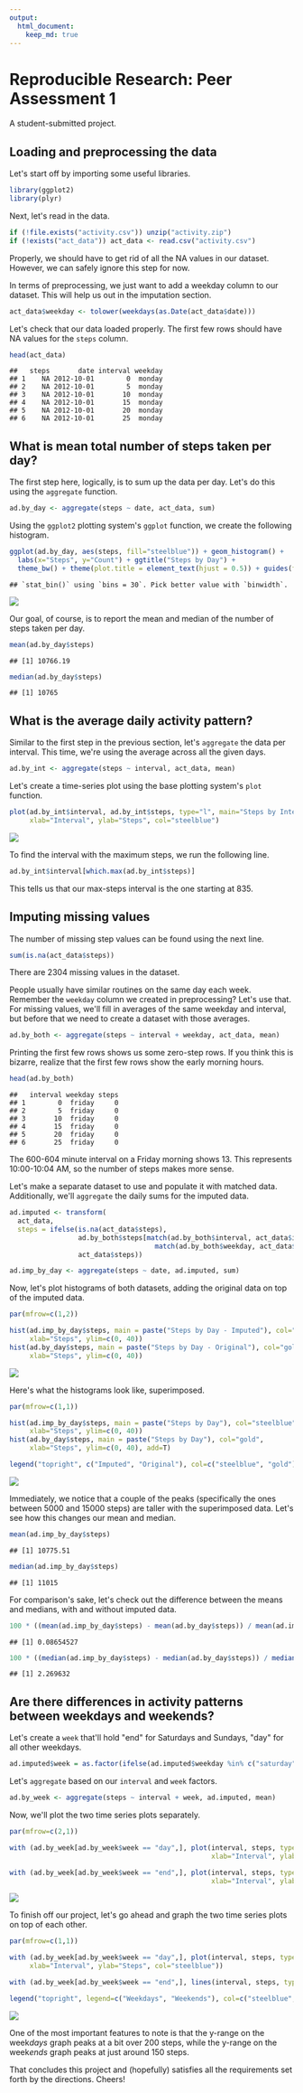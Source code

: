 ```yaml
---
output: 
  html_document: 
    keep_md: true
---
```


# Reproducible Research: Peer Assessment 1
A student-submitted project.

## Loading and preprocessing the data

Let's start off by importing some useful libraries.

```r
library(ggplot2)
library(plyr)
```

Next, let's read in the data.

```r
if (!file.exists("activity.csv")) unzip("activity.zip")
if (!exists("act_data")) act_data <- read.csv("activity.csv")
```
Properly, we should have to get rid of all the NA values in our dataset. However, we can safely ignore this step for now.


In terms of preprocessing, we just want to add a weekday column to our dataset. This will help us out in the imputation section.

```r
act_data$weekday <- tolower(weekdays(as.Date(act_data$date)))
```

Let's check that our data loaded properly. The first few rows should have NA values for the `steps` column.

```r
head(act_data)
```

```
##   steps       date interval weekday
## 1    NA 2012-10-01        0  monday
## 2    NA 2012-10-01        5  monday
## 3    NA 2012-10-01       10  monday
## 4    NA 2012-10-01       15  monday
## 5    NA 2012-10-01       20  monday
## 6    NA 2012-10-01       25  monday
```


## What is mean total number of steps taken per day?

The first step here, logically, is to sum up the data per day. Let's do this using the `aggregate` function.

```r
ad.by_day <- aggregate(steps ~ date, act_data, sum)
```

Using the `ggplot2` plotting system's `ggplot` function, we create the following histogram.

```r
ggplot(ad.by_day, aes(steps, fill="steelblue")) + geom_histogram() +           # histogram of the data
  labs(x="Steps", y="Count") + ggtitle("Steps by Day") +                       # appropriate labels
  theme_bw() + theme(plot.title = element_text(hjust = 0.5)) + guides(fill=F)  # a bit of personalization
```

```
## `stat_bin()` using `bins = 30`. Pick better value with `binwidth`.
```

![](README_files/figure-html/unnamed-chunk-6-1.png)<!-- -->


Our goal, of course, is to report the mean and median of the number of steps taken per day.

```r
mean(ad.by_day$steps)
```

```
## [1] 10766.19
```

```r
median(ad.by_day$steps)
```

```
## [1] 10765
```


## What is the average daily activity pattern?

Similar to the first step in the previous section, let's `aggregate` the data per interval. This time, we're using the average across all the given days.

```r
ad.by_int <- aggregate(steps ~ interval, act_data, mean)
```

Let's create a time-series plot using the base plotting system's `plot` function.

```r
plot(ad.by_int$interval, ad.by_int$steps, type="l", main="Steps by Interval", 
     xlab="Interval", ylab="Steps", col="steelblue")
```

![](README_files/figure-html/unnamed-chunk-9-1.png)<!-- -->


To find the interval with the maximum steps, we run the following line.

```r
ad.by_int$interval[which.max(ad.by_int$steps)]
```
This tells us that our max-steps interval is the one starting at 835.


## Imputing missing values

The number of missing step values can be found using the next line.

```r
sum(is.na(act_data$steps))
```
There are 2304 missing values in the dataset.

People usually have similar routines on the same day each week. Remember the `weekday` column we created in preprocessing? Let's use that. For missing values, we'll fill in averages of the same weekday and interval, but before that we need to create a dataset with those averages.

```r
ad.by_both <- aggregate(steps ~ interval + weekday, act_data, mean)
```


Printing the first few rows shows us some zero-step rows. If you think this is bizarre, realize that the first few rows show the early morning hours.

```r
head(ad.by_both)
```

```
##   interval weekday steps
## 1        0  friday     0
## 2        5  friday     0
## 3       10  friday     0
## 4       15  friday     0
## 5       20  friday     0
## 6       25  friday     0
```
The 600-604 minute interval on a Friday morning shows 13. This represents 10:00-10:04 AM, so the number of steps makes more sense.

Let's make a separate dataset to use and populate it with matched data. Additionally, we'll `aggregate` the daily sums for the imputed data.

```r
ad.imputed <- transform(
  act_data, 
  steps = ifelse(is.na(act_data$steps), 
                 ad.by_both$steps[match(ad.by_both$interval, act_data$interval) &
                                    match(ad.by_both$weekday, act_data$weekday)], 
                 act_data$steps))

ad.imp_by_day <- aggregate(steps ~ date, ad.imputed, sum)
```


Now, let's plot histograms of both datasets, adding the original data on top of the imputed data.

```r
par(mfrow=c(1,2))

hist(ad.imp_by_day$steps, main = paste("Steps by Day - Imputed"), col="steelblue", 
     xlab="Steps", ylim=c(0, 40))
hist(ad.by_day$steps, main = paste("Steps by Day - Original"), col="gold", 
     xlab="Steps", ylim=c(0, 40))
```

![](README_files/figure-html/unnamed-chunk-15-1.png)<!-- -->

Here's what the histograms look like, superimposed.

```r
par(mfrow=c(1,1))

hist(ad.imp_by_day$steps, main = paste("Steps by Day"), col="steelblue", 
     xlab="Steps", ylim=c(0, 40))
hist(ad.by_day$steps, main = paste("Steps by Day"), col="gold", 
     xlab="Steps", ylim=c(0, 40), add=T)

legend("topright", c("Imputed", "Original"), col=c("steelblue", "gold"), lwd=2)
```

![](README_files/figure-html/unnamed-chunk-16-1.png)<!-- -->


Immediately, we notice that a couple of the peaks (specifically the ones between 5000 and 15000 steps) are taller with the superimposed data. Let's see how this changes our mean and median.

```r
mean(ad.imp_by_day$steps)
```

```
## [1] 10775.51
```

```r
median(ad.imp_by_day$steps)
```

```
## [1] 11015
```

For comparison's sake, let's check out the difference between the means and medians, with and without imputed data.

```r
100 * ((mean(ad.imp_by_day$steps) - mean(ad.by_day$steps)) / mean(ad.imp_by_day$steps))        # %
```

```
## [1] 0.08654527
```

```r
100 * ((median(ad.imp_by_day$steps) - median(ad.by_day$steps)) / median(ad.imp_by_day$steps))  # %
```

```
## [1] 2.269632
```


## Are there differences in activity patterns between weekdays and weekends?

Let's create a `week` that'll hold "end" for Saturdays and Sundays, "day" for all other weekdays.

```r
ad.imputed$week = as.factor(ifelse(ad.imputed$weekday %in% c("saturday", "sunday"), "end", "day"))
```

Let's `aggregate` based on our `interval` and `week` factors.

```r
ad.by_week <- aggregate(steps ~ interval + week, ad.imputed, mean)
```


Now, we'll plot the two time series plots separately.

```r
par(mfrow=c(2,1))

with (ad.by_week[ad.by_week$week == "day",], plot(interval, steps, type="l", main="Steps by Interval - Weekdays",
                                                  xlab="Interval", ylab="Steps", col="steelblue"))

with (ad.by_week[ad.by_week$week == "end",], plot(interval, steps, type="l", main="Steps by Interval - Weekends",
                                                  xlab="Interval", ylab="Steps", col="firebrick"))
```

![](README_files/figure-html/unnamed-chunk-21-1.png)<!-- -->

To finish off our project, let's go ahead and graph the two time series plots on top of each other.

```r
par(mfrow=c(1,1))

with (ad.by_week[ad.by_week$week == "day",], plot(interval, steps, type="l", main="Steps by Interval", 
     xlab="Interval", ylab="Steps", col="steelblue"))

with (ad.by_week[ad.by_week$week == "end",], lines(interval, steps, type="l", col="firebrick"))

legend("topright", legend=c("Weekdays", "Weekends"), col=c("steelblue", "firebrick"), lwd=c(2,2))
```

![](README_files/figure-html/unnamed-chunk-22-1.png)<!-- -->

One of the most important features to note is that the y-range on the week*days* graph peaks at a bit over 200 steps, while the y-range on the week*ends* graph peaks at just around 150 steps.


That concludes this project and (hopefully) satisfies all the requirements set forth by the directions. Cheers!

